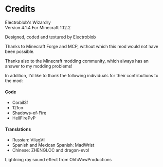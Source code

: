 # Credits

Electroblob's Wizardry  
Version 4.1.4
For Minecraft 1.12.2

Designed, coded and textured by Electroblob

Thanks to Minecraft Forge and MCP, without which this mod would not have been possible.

Thanks also to the Minecraft modding community, which always has an answer to my modding problems!

In addition, I'd like to thank the following individuals for their contributions to the mod:

#### Code

- Corail31
- 12foo
- Shadows-of-Fire
- HellFirePvP

#### Translations

- Russian: VilagVil
- Spanish and Mexican Spanish: MadWrist
- Chinese: ZHENGLOC and dragon-evol

Lightning ray sound effect from OhhWowProductions
